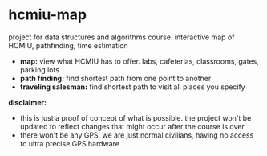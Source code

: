 # hcmiu-map
project for data structures and algorithms course. interactive map of HCMIU, pathfinding, time estimation

- **map:** view what HCMIU has to offer. labs, cafeterias, classrooms, gates, parking lots
- **path finding:** find shortest path from one point to another
- **traveling salesman:** find shortest path to visit all places you specify

**disclaimer:**
- this is just a proof of concept of what is possible. the project won't be updated to reflect changes that might occur after the course is over
- there won't be any GPS. we are just normal civilians, having no access to ultra precise GPS hardware
